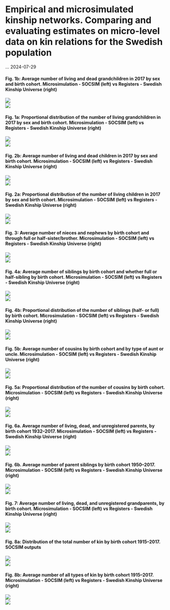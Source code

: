 Empirical and microsimulated kinship networks. Comparing and evaluating
estimates on micro-level data on kin relations for the Swedish
population
================
…
2024-07-29

#### Fig. 1b: Average number of living and dead grandchildren in 2017 by sex and birth cohort. Microsimulation - SOCSIM (left) vs Registers - Swedish Kinship Universe (right)

<img src="3_Compare_Figures_files/figure-gfm/unnamed-chunk-2-1.png" style="display: block; margin: auto;" /><img src="3_Compare_Figures_files/figure-gfm/unnamed-chunk-2-2.png" style="display: block; margin: auto;" />

#### Fig. 1a: Proportional distribution of the number of living grandchildren in 2017 by sex and birth cohort. Microsimulation - SOCSIM (left) vs Registers - Swedish Kinship Universe (right)

<img src="3_Compare_Figures_files/figure-gfm/unnamed-chunk-3-1.png" style="display: block; margin: auto;" /><img src="3_Compare_Figures_files/figure-gfm/unnamed-chunk-3-2.png" style="display: block; margin: auto;" />

#### Fig. 2b: Average number of living and dead children in 2017 by sex and birth cohort. Microsimulation - SOCSIM (left) vs Registers - Swedish Kinship Universe (right)

<img src="3_Compare_Figures_files/figure-gfm/unnamed-chunk-4-1.png" style="display: block; margin: auto;" /><img src="3_Compare_Figures_files/figure-gfm/unnamed-chunk-4-2.png" style="display: block; margin: auto;" />

#### Fig. 2a: Proportional distribution of the number of living children in 2017 by sex and birth cohort. Microsimulation - SOCSIM (left) vs Registers - Swedish Kinship Universe (right)

<img src="3_Compare_Figures_files/figure-gfm/unnamed-chunk-5-1.png" style="display: block; margin: auto;" /><img src="3_Compare_Figures_files/figure-gfm/unnamed-chunk-5-2.png" style="display: block; margin: auto;" />

#### Fig. 3: Average number of nieces and nephews by birth cohort and through full or half-sister/brother. Microsimulation - SOCSIM (left) vs Registers - Swedish Kinship Universe (right)

<img src="3_Compare_Figures_files/figure-gfm/unnamed-chunk-6-1.png" style="display: block; margin: auto;" /><img src="3_Compare_Figures_files/figure-gfm/unnamed-chunk-6-2.png" style="display: block; margin: auto;" />

#### Fig. 4a: Average number of siblings by birth cohort and whether full or half-sibling by birth cohort. Microsimulation - SOCSIM (left) vs Registers - Swedish Kinship Universe (right)

<img src="3_Compare_Figures_files/figure-gfm/unnamed-chunk-7-1.png" style="display: block; margin: auto;" /><img src="3_Compare_Figures_files/figure-gfm/unnamed-chunk-7-2.png" style="display: block; margin: auto;" />

#### Fig. 4b: Proportional distribution of the number of siblings (half- or full) by birth cohort. Microsimulation - SOCSIM (left) vs Registers - Swedish Kinship Universe (right)

<img src="3_Compare_Figures_files/figure-gfm/unnamed-chunk-8-1.png" style="display: block; margin: auto;" /><img src="3_Compare_Figures_files/figure-gfm/unnamed-chunk-8-2.png" style="display: block; margin: auto;" />

#### Fig. 5b: Average number of cousins by birth cohort and by type of aunt or uncle. Microsimulation - SOCSIM (left) vs Registers - Swedish Kinship Universe (right)

<img src="3_Compare_Figures_files/figure-gfm/unnamed-chunk-9-1.png" style="display: block; margin: auto;" /><img src="3_Compare_Figures_files/figure-gfm/unnamed-chunk-9-2.png" style="display: block; margin: auto;" />

#### Fig. 5a: Proportional distribution of the number of cousins by birth cohort. Microsimulation - SOCSIM (left) vs Registers - Swedish Kinship Universe (right)

<img src="3_Compare_Figures_files/figure-gfm/unnamed-chunk-10-1.png" style="display: block; margin: auto;" /><img src="3_Compare_Figures_files/figure-gfm/unnamed-chunk-10-2.png" style="display: block; margin: auto;" />

#### Fig. 6a. Average number of living, dead, and unregistered parents, by birth cohort 1932–2017. Microsimulation - SOCSIM (left) vs Registers - Swedish Kinship Universe (right)

<img src="3_Compare_Figures_files/figure-gfm/unnamed-chunk-11-1.png" style="display: block; margin: auto;" /><img src="3_Compare_Figures_files/figure-gfm/unnamed-chunk-11-2.png" style="display: block; margin: auto;" />

#### Fig. 6b. Average number of parent siblings by birth cohort 1950–2017. Microsimulation - SOCSIM (left) vs Registers - Swedish Kinship Universe (right)

<img src="3_Compare_Figures_files/figure-gfm/unnamed-chunk-12-1.png" style="display: block; margin: auto;" /><img src="3_Compare_Figures_files/figure-gfm/unnamed-chunk-12-2.png" style="display: block; margin: auto;" />

#### Fig. 7: Average number of living, dead, and unregistered grandparents, by birth cohort. Microsimulation - SOCSIM (left) vs Registers - Swedish Kinship Universe (right)

<img src="3_Compare_Figures_files/figure-gfm/unnamed-chunk-13-1.png" style="display: block; margin: auto;" /><img src="3_Compare_Figures_files/figure-gfm/unnamed-chunk-13-2.png" style="display: block; margin: auto;" />

#### Fig. 8a: Distribution of the total number of kin by birth cohort 1915–2017. SOCSIM outputs

<img src="3_Compare_Figures_files/figure-gfm/unnamed-chunk-14-1.png" style="display: block; margin: auto;" /><img src="3_Compare_Figures_files/figure-gfm/unnamed-chunk-14-2.png" style="display: block; margin: auto;" />

#### Fig. 8b: Average number of all types of kin by birth cohort 1915–2017. Microsimulation - SOCSIM (left) vs Registers - Swedish Kinship Universe (right)

<img src="3_Compare_Figures_files/figure-gfm/unnamed-chunk-15-1.png" style="display: block; margin: auto;" /><img src="3_Compare_Figures_files/figure-gfm/unnamed-chunk-15-2.png" style="display: block; margin: auto;" />

